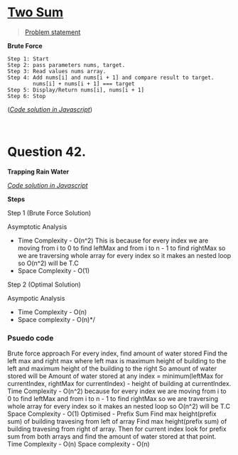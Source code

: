  # [Two Sum](#twosum)
 
 > [Problem statement](https://leetcode.com/problems/two-sum/)

**Brute Force**
```
Step 1: Start
Step 2: pass parameters nums, target.
Step 3: Read values nums array.
Step 4: Add nums[i] and nums[i + 1] and compare result to target.
        nums[i] + nums[i + 1] === target
Step 5: Display/Return nums[i], nums[i + 1]
Step 6: Stop
```
  (_[Code solution in Javascript](https://github.com/RWambui/Data-structure-Interview-prep-JS/blob/main/src/leetcode/1.TwoSum.js)_)


<br>

 # Question 42.
 **Trapping Rain Water**

   _[Code solution in Javascript](https://github.com/RWambui/Data-structure-Interview-prep-JS/blob/main/src/leetcode/42.Trapping-Rain-Water.js)_
   
**Steps**

Step 1 (Brute Force Solution)
 
 Asymptotic Analysis
* Time Complexity - O(n^2) This is because for every index we are moving from i to 0 to find leftMax and from i to n - 1 to find rightMax so we are traversing whole array for every index so it makes an nested loop so O(n^2) will be T.C
* Space Complexity - O(1)

Step 2 (Optimal Solution)

 Asympotic Analysis
* Time Complexity - O(n)
* Space complexity - O(n)*/

 ### Psuedo code
Brute force approach
For every index, find amount of water stored
Find the left max and right max where left max is maximum height of building to the left and maximum height of the building to the right
So amount of water stored will be
Amount of water stored at any index = minimum(leftMax for currentIndex, rightMax for currentIndex) - height of building at currentIndex.
Time Complexity - O(n^2) because for every index we are moving from i to 0 to find leftMax and from i to n - 1 to find rightMax so we are traversing whole array for every index so it makes an nested loop so O(n^2) will be T.C
Space Complexity - O(1)
Optimised - Prefix Sum
Find max height(prefix sum) of building travesing from left of array
Find max height(prefix sum) of building travesing from right of array.
Then for current index look for prefix sum from both arrays and find the amount of water stored at that point.
Time Complexity - O(n)
Space complexity - O(n)


